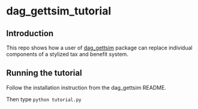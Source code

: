 # dag_gettsim_tutorial


## Introduction

This repo shows how a user of [dag_gettsim](https://github.com/janosg/dag_gettsim) package can replace individual components of a stylized tax and benefit system.


## Running the tutorial

Follow the installation instruction from the dag_gettsim README.

Then type `python tutorial.py`

